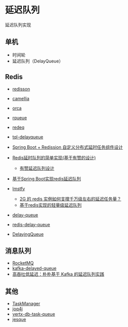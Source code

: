 # 延迟队列

延迟队列实现

## 单机

* 时间轮
* 延迟队列（DelayQueue）

## Redis

* [redisson](https://github.com/redisson/redisson)
* [camellia](https://github.com/netease-im/camellia)
* [orca](https://github.com/spinnaker/orca)
* [rqueue](https://github.com/sonus21/rqueue)
* [redeq](https://github.com/kevinleeex/redeq)
* [tql-delayqueue](https://github.com/beyondyuefei/tql-delayqueue)
* [Spring Boot + Redission 自定义分布式延时任务组件设计](https://mp.weixin.qq.com/s/tsinZNPJ8H2QM8hzEd9gMA?version=4.1.10.99312&platform=mac&poc_token=HKW9x2ejDDesDgzdkD5FpCpLReMK0MhmJ4oIu4Lg)
* [Redis延时队列的简单实现(基于有赞的设计)](https://mp.weixin.qq.com/s/8diUam1j0fuqfOmGDBTopw?version=4.1.10.99312&platform=mac)
  * [有赞延迟队列设计](https://tech.youzan.com/queuing_delay/)
* [基于Spring Boot实现redis延迟队列](https://mp.weixin.qq.com/s?__biz=MzU4NDc1NDMxMw==&mid=2247487120&idx=1&sn=6fff88f28b24c552b6b4e7951ecd492b&chksm=fce83c7de581c08277b2546a2e9a4783b72dad2cfdf108fcffcb4fd027df587dfcbc09ea3c93&mpshare=1&scene=1&srcid=0214KpE2p4ij1TsNWWPQ2tEZ&sharer_shareinfo=45ec293c8079f7cf60fc0d17d2486427&sharer_shareinfo_first=2dc7df3b1b3c37c7982d8994239ed4a5&version=4.1.10.99312&platform=mac#rd)
* [lmstfy](https://github.com/bitleak/lmstfy)
  * [2G 的 redis 实例如何支撑千万级左右的延迟任务量？](https://www.infoq.cn/article/97duwvxvbe20aohsurrr)
  * [基于redis实现的轻量级延迟队列](https://mp.weixin.qq.com/s?__biz=MzUxOTc4NjEyMw==&mid=2247582766&idx=3&sn=5f17a7e5f5f7d69c830c70860a308e0f&chksm=f806a721092d7827a40da7bd5198fa18ec19264753edff50cc7fab4b5b5036499c1d52190330&mpshare=1&scene=1&srcid=0808oStXNbqTLNWPMaA9TtCT&sharer_shareinfo=4e985c129a5c00563bc3ea7754ddbf05&sharer_shareinfo_first=5093a797e556e675f530afb3b26a09e4&version=4.1.10.99312&platform=mac#rd)

* [delay-queue](https://github.com/Ruffianjiang/delay-queue)
* [redis-delay-queue](https://github.com/lili101/redis-delay-queue)
* [DelayingQueue](https://github.com/Barry04/DelayingQueue)

## 消息队列

* [RocketMQ](https://rocketmq.apache.org/)
* [kafka-delayed-queue](https://github.com/cashfree/kafka-delayed-queue)
* [高吞吐低延迟：朴朴基于 Kafka 的延迟队列实践](https://www.infoq.cn/article/2YMOLi5o2ooj1vW3R3q7?utm_source=related_read&utm_medium=article)

## 其他

* [TaskManager](https://github.com/Konloch/TaskManager)
* [joq4j](https://github.com/anhtranbk/joq4j)
* [vertx-db-task-queue](https://github.com/colinzhu/vertx-db-task-queue)
* [jesque](https://github.com/gresrun/jesque)
